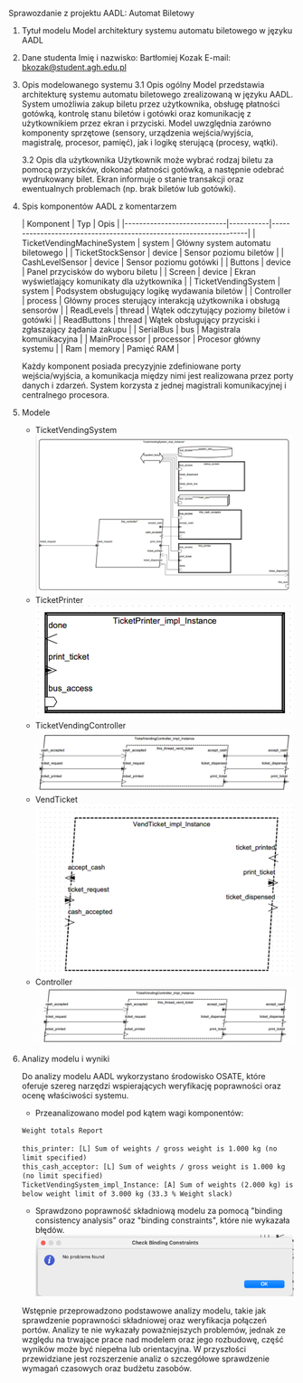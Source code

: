 Sprawozdanie z projektu AADL: Automat Biletowy

1. Tytuł modelu
   Model architektury systemu automatu biletowego w języku AADL

2. Dane studenta
   Imię i nazwisko: Bartłomiej Kozak
   E-mail: bkozak@student.agh.edu.pl

3. Opis modelowanego systemu
   3.1 Opis ogólny
   Model przedstawia architekturę systemu automatu biletowego zrealizowaną w języku AADL.
   System umożliwia zakup biletu przez użytkownika, obsługę płatności gotówką, kontrolę stanu biletów i gotówki oraz
   komunikację z użytkownikiem przez ekran i przyciski. Model uwzględnia zarówno komponenty sprzętowe (sensory,
   urządzenia wejścia/wyjścia, magistralę, procesor, pamięć), jak i logikę sterującą (procesy, wątki).

   3.2 Opis dla użytkownika
   Użytkownik może wybrać rodzaj biletu za pomocą przycisków, dokonać płatności gotówką, a następnie odebrać wydrukowany
   bilet. Ekran informuje o stanie transakcji oraz ewentualnych problemach (np. brak biletów lub gotówki).

4. Spis komponentów AADL z komentarzem

   | Komponent                  | Typ       | Opis                                                              |
                                    |----------------------------|-----------|-------------------------------------------------------------------|
   | TicketVendingMachineSystem | system    | Główny system automatu biletowego                                 |
   | TicketStockSensor          | device    | Sensor poziomu biletów                                            |
   | CashLevelSensor            | device    | Sensor poziomu gotówki                                            |
   | Buttons                    | device    | Panel przycisków do wyboru biletu                                 |
   | Screen                     | device    | Ekran wyświetlający komunikaty dla użytkownika                    |
   | TicketVendingSystem        | system    | Podsystem obsługujący logikę wydawania biletów                    |
   | Controller                 | process   | Główny proces sterujący interakcją użytkownika i obsługą sensorów |
   | ReadLevels                 | thread    | Wątek odczytujący poziomy biletów i gotówki                       |
   | ReadButtons                | thread    | Wątek obsługujący przyciski i zgłaszający żądania zakupu          |
   | SerialBus                  | bus       | Magistrala komunikacyjna                                          |
   | MainProcessor              | processor | Procesor główny systemu                                           |
   | Ram                        | memory    | Pamięć RAM                                                        |

   Każdy komponent posiada precyzyjnie zdefiniowane porty wejścia/wyjścia, a komunikacja między nimi jest realizowana
   przez porty danych i zdarzeń. System korzysta z jednej magistrali komunikacyjnej i centralnego procesora.

5. Modele
    - TicketVendingSystem
      ![](diagrams/ticketVendingSystem.png)
    - TicketPrinter
      ![](diagrams/ticketPrinter.png)
    - TicketVendingController
      ![](diagrams/ticketVendingController.png)
    - VendTicket
      ![](diagrams/ticketVend.png)
    - Controller
      ![](diagrams/controller.png)

6. Analizy modelu i wyniki

   Do analizy modelu AADL wykorzystano środowisko OSATE, które oferuje szereg narzędzi wspierających weryfikację
   poprawności oraz ocenę właściwości systemu.
    - Przeanalizowano model pod kątem wagi komponentów:
   ```text
   Weight totals Report
   
   this_printer: [L] Sum of weights / gross weight is 1.000 kg (no limit specified)
   this_cash_acceptor: [L] Sum of weights / gross weight is 1.000 kg (no limit specified)
   TicketVendingSystem_impl_Instance: [A] Sum of weights (2.000 kg) is below weight limit of 3.000 kg (33.3 % Weight slack)
   ```
    - Sprawdzono poprawność składniową modelu za pomocą "binding consistency analysis" oraz "binding constraints", które
      nie wykazała błędów.
      ![img.png](result.png)

   Wstępnie przeprowadzono podstawowe analizy modelu, takie jak sprawdzenie poprawności składniowej oraz weryfikacja
   połączeń portów. Analizy te nie wykazały poważniejszych problemów, jednak ze względu na trwające prace nad modelem
   oraz jego rozbudowę, część wyników może być niepełna lub orientacyjna.
   W przyszłości przewidziane jest rozszerzenie analiz o szczegółowe sprawdzenie wymagań czasowych oraz budżetu
   zasobów.
